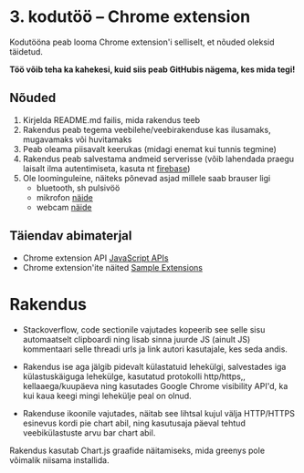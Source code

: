 # 3. kodutöö – Chrome extension

Kodutööna peab looma Chrome extension'i selliselt, et nõuded oleksid täidetud.

**Töö võib teha ka kahekesi, kuid siis peab GitHubis nägema, kes mida tegi!**

## Nõuded

1. Kirjelda README.md failis, mida rakendus teeb
1. Rakendus peab tegema veebilehe/veebirakenduse kas ilusamaks, mugavamaks või huvitamaks
1. Peab oleama piisavalt keerukas (midagi enemat kui tunnis tegmine)
1. Rakendus peab salvestama andmeid serverisse (võib lahendada praegu laisalt ilma autentimiseta, kasuta nt [firebase](https://firebase.google.com/))
1. Ole loominguleine, näiteks põnevad asjad millele saab brauser ligi
    - bluetooth, sh pulsivöö
    - mikrofon [näide](https://www.talater.com/annyang/)
    - webcam [näide](https://revealjs.herokuapp.com/#/0/1)

## Täiendav abimaterjal

* Chrome extension API [JavaScript APIs](https://developer.chrome.com/extensions/api_index/)
* Chrome extension'ite näited [Sample Extensions](https://developer.chrome.com/extensions/samples/)


# Rakendus
* Stackoverflow, code sectionile vajutades kopeerib see selle sisu automaatselt clipboardi ning lisab sinna juurde JS (ainult JS)
kommentaari selle threadi urls ja link autori kasutajale, kes seda andis.

* Rakendus ise aga jälgib pidevalt külastatuid lehekülgi, salvestades iga külastuskäiguga lehekülge, kasutatud protokolli http/https,,
kellaaega/kuupäeva ning kasutades Google Chrome visibility API'd, ka kui kaua keegi mingi lehekülje peal on olnud.

* Rakenduse ikoonile vajutades, näitab see lihtsal kujul välja HTTP/HTTPS esinevus kordi pie chart abil, ning kasutusaja päeval tehtud
veebikülastuste arvu bar chart abil.

Rakendus kasutab Chart.js graafide näitamiseks, mida greenys pole võimalik niisama installida.
